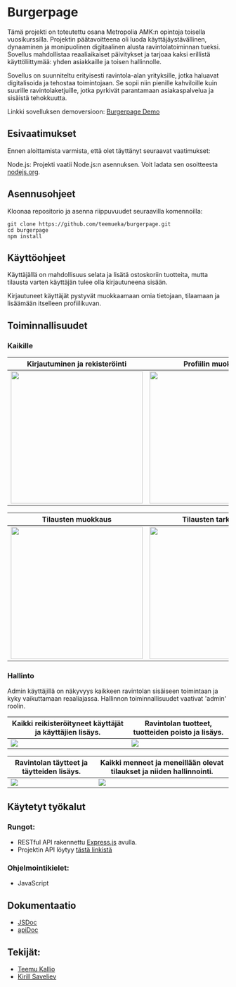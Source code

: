 # Burgerpage

Tämä projekti on toteutettu osana Metropolia AMK:n opintoja toisella vuosikurssilla. Projektin päätavoitteena oli luoda käyttäjäystävällinen, dynaaminen ja monipuolinen digitaalinen alusta ravintolatoiminnan tueksi. Sovellus mahdollistaa reaaliaikaiset päivitykset ja tarjoaa kaksi erillistä käyttöliittymää: yhden asiakkaille ja toisen hallinnolle.

Sovellus on suunniteltu erityisesti ravintola-alan yrityksille, jotka haluavat digitalisoida ja tehostaa toimintojaan. Se sopii niin pienille kahviloille kuin suurille ravintolaketjuille, jotka pyrkivät parantamaan asiakaspalvelua ja sisäistä tehokkuutta.

Linkki sovelluksen demoversioon: [Burgerpage Demo](http://10.120.32.60/burgerpage/)


## Esivaatimukset
Ennen aloittamista varmista, että olet täyttänyt seuraavat vaatimukset:

Node.js: Projekti vaatii Node.js:n asennuksen. Voit ladata sen osoitteesta [nodejs.org](https://nodejs.org/en).


## Asennusohjeet

Kloonaa repositorio ja asenna riippuvuudet seuraavilla komennoilla:

```
git clone https://github.com/teemueka/burgerpage.git
cd burgerpage
npm install
```

## Käyttöohjeet

Käyttäjällä on mahdollisuus selata ja lisätä ostoskoriin tuotteita, mutta tilausta varten käyttäjän tulee olla kirjautuneena sisään.

Kirjautuneet käyttäjät pystyvät muokkaamaan omia tietojaan, tilaamaan ja lisäämään itselleen profiilikuvan.

## Toiminnallisuudet


### Kaikille

| Kirjautuminen ja rekisteröinti | Profiilin muokkaus |
| ------------ | ----------- |
|<img src="https://github.com/teemueka/burgerpage/assets/122282513/6d7135e4-1e97-4613-a411-caaf748dda2a" width="300px"> | <img src="https://github.com/teemueka/burgerpage/assets/122282513/cab709d2-77c6-464d-8e36-bcd5e2d756f1" width="300px">|

| Tilausten muokkaus | Tilausten tarkastus |
| ------------ | ----------- |
<img src="https://github.com/teemueka/burgerpage/assets/122282513/f280fb9d-3164-47cf-8a51-620a6bd0d275" width="300px">| <img src="https://github.com/teemueka/burgerpage/assets/122282513/0491b82b-cbae-43ea-bc6e-f426905e1e55" width="300px">|



### Hallinto

Admin käyttäjillä on näkyvyys kaikkeen ravintolan sisäiseen toimintaan ja kyky vaikuttamaan reaaliajassa.
Hallinnon toiminnallisuudet vaativat 'admin' roolin.

| Kaikki reikisteröityneet käyttäjät ja käyttäjien lisäys. | Ravintolan tuotteet, tuotteiden poisto ja lisäys. |
| ------------ | ----------- |
| <img src="https://github.com/teemueka/burgerpage/assets/122282513/71270c7c-1fba-4a1a-8dfd-5f06ece31257">| <img src="https://github.com/teemueka/burgerpage/assets/122282513/30038961-22a5-40c3-9a95-030579352ac5">|


| Ravintolan täytteet ja täytteiden lisäys. | Kaikki menneet ja meneillään olevat tilaukset ja niiden hallinnointi. |
| ------------ | ----------- |
| <img src="https://github.com/teemueka/burgerpage/assets/122282513/9681bd93-3b56-4f1a-bd8b-5804d5f472d8">| <img src="https://github.com/teemueka/burgerpage/assets/122282513/390f0cf7-5144-4834-9795-1604a03aca08">|

## Käytetyt työkalut

### Rungot:
- RESTful API rakennettu [Express.js](https://expressjs.com/) avulla.
- Projektin API löytyy [tästä linkistä](https://github.com/JoelPalu/burgers_back)

### Ohjelmointikielet:
- JavaScript

## Dokumentaatio
- [JSDoc](https://users.metropolia.fi/~teemueka/burgerpageJSDoc/out/global)
- [apiDoc](http://10.120.32.60/burgerpage/doc/documentation.html)

## Tekijät:
- [Teemu Kallio](https://github.com/teemueka)
- [Kirill Saveliev](https://github.com/JoelPalu)
